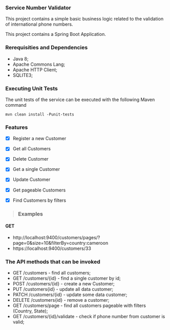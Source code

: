 ### Service Number Validator

This project contains a simple basic business logic related to the validation of international phone numbers.

This project contains a Spring Boot Application.

### Rerequisities and Dependencies

- Java 8;
- Apache Commons Lang;
- Apache HTTP Client;
- SQLITE3;


### Executing Unit Tests
The unit tests of the service can be executed with the following Maven command

```mvn clean install -Punit-tests```

### Features


- [X] Register a new Customer
- [X] Get all Customers
- [X] Delete Customer 
- [X] Get a single Customer
- [X] Update Customer
- [X] Get pageable Customers
- [X] Find Customers by filters


> ### Examples

#### GET 
- http://localhost:9400/customers/pages/?page=0&size=10&filterBy=country:cameroon
- https://localhost:9400/customers/33


### The API methods that can be invoked

- GET /customers - find all customers;
- GET /customers/{id} - find a single customer by id;
- POST /customers/{id} - create a new Customer;
- PUT /customers{id} - update all data customer;
- PATCH /customers/{id} - update some data customer;
- DELETE /customers{id} - remove a customer;
- GET /customers/page - find all customers pageable with filters (Country, State);
- GET /customers/{id}/validate - check if phone number from customer is valid;

